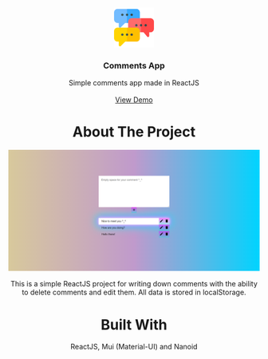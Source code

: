 <br/>
<p align="center">
  <a href="https://github.com/Comments App/comments-app">
    <img src="public/comments.png" alt="Logo" width="80" height="80">
  </a>

  <h3 align="center">Comments App</h3>

  <p align="center">
    Simple comments app made in ReactJS
    <br/>
    <br/>
    <a href="https://angelinanikolaeva.github.io/comments-app/">View Demo</a>
  </p>
</p>

<h1 align="center"> About The Project </h1>

![Screen Shot](./demo.PNG)

<p align="center">This is a simple ReactJS project for writing down comments with the ability to delete comments and edit them. All data is stored in localStorage. </p>

<h1 align="center"> Built With </h1>

<p align="center">ReactJS, Mui (Material-UI) and Nanoid  </p>
